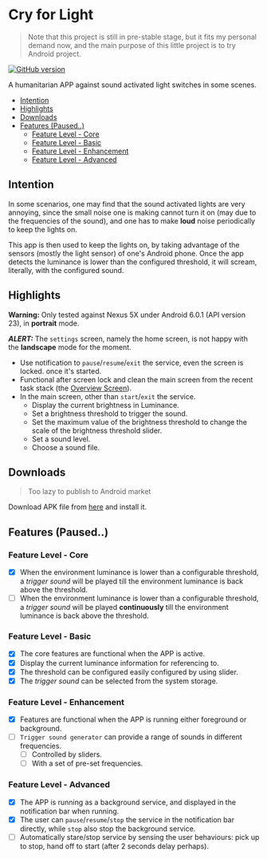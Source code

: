 # Cry for Light

> Note that this project is still in pre-stable stage, but it fits my personal demand now, and the main purpose of this little project is to try Android project.

[![GitHub version](https://badge.fury.io/gh/unknownmoon%2Fandroid-cry-for-light.svg)](https://badge.fury.io/gh/unknownmoon%2Fandroid-cry-for-light)

A humanitarian APP against sound activated light switches in some scenes.

<!-- MarkdownTOC -->

- [Intention](#intention)
- [Highlights](#highlights)
- [Downloads](#downloads)
- [Features \(Paused..\)](#features-paused)
    - [Feature Level - Core](#feature-level---core)
    - [Feature Level - Basic](#feature-level---basic)
    - [Feature Level - Enhancement](#feature-level---enhancement)
    - [Feature Level - Advanced](#feature-level---advanced)

<!-- /MarkdownTOC -->

<a name="intention"></a>
## Intention

In some scenarios, one may find that the sound activated lights are very annoying, since the small noise one is making cannot turn it on (may due to the frequencies of the sound), and one has to make __loud__ noise periodically to keep the lights on.

This app is then used to keep the lights on, by taking advantage of the sensors (mostly the light sensor) of one's Android phone. Once the app detects the luminance is lower than the configured threshold, it will scream, literally, with the configured sound.

<a name="highlights"></a>
## Highlights

__Warning:__ Only tested against Nexus 5X under Android 6.0.1 (API version 23), in __portrait__ mode.

___ALERT:___ The `settings` screen, namely the home screen, is not happy with the __landscape__ mode for the moment.

 - Use notification to `pause`/`resume`/`exit` the service, even the screen is locked. once it's started.
 - Functional after screen lock and clean the main screen from the recent task stack (the [Overview Screen](https://developer.android.com/images/components/recents.png)).
 - In the main screen, other than `start`/`exit` the service.
     + Display the current brightness in Luminance.
     + Set a brightness threshold to trigger the sound.
     + Set the maximum value of the brightness threshold to change the scale of the brightness threshold slider.
     + Set a sound level.
     + Choose a sound file.

<a name="downloads"></a>
## Downloads

> Too lazy to publish to Android market

Download APK file from [here](https://github.com/unknownmoon/android-cry-for-light/releases/download/v0.3.3/app-debug.apk) and install it.

<a name="features-paused"></a>
## Features (Paused..)

<a name="feature-level---core"></a>
### Feature Level - Core

 - [x] When the environment luminance is lower than a configurable threshold, a _trigger sound_ will be played till the environment luminance is back above the threshold.
 - [ ] When the environment luminance is lower than a configurable threshold, a _trigger sound_ will be played __continuously__ till the environment luminance is back above the threshold.

<a name="feature-level---basic"></a>
### Feature Level - Basic

 - [x] The core features are functional when the APP is active.
 - [x] Display the current luminance information for referencing to.
 - [x] The threshold can be configured easily configured by using slider.
 - [x] The _trigger sound_ can be selected from the system storage.

<a name="feature-level---enhancement"></a>
### Feature Level - Enhancement

 - [x] Features are functional when the APP is running either foreground or background.
 - [ ] `Trigger sound generator` can provide a range of sounds in different frequencies.
   - [ ] Controlled by sliders.
   - [ ] With a set of pre-set frequencies.

<a name="feature-level---advanced"></a>
### Feature Level - Advanced

 - [x] The APP is running as a background service, and displayed in the notification bar when running.
 - [x] The user can `pause`/`resume`/`stop` the service in the notification bar directly, while `stop` also stop the background service.
 - [ ] Automatically stare/stop service by sensing the user behaviours: pick up to stop, hand off to start (after 2 seconds delay perhaps).

